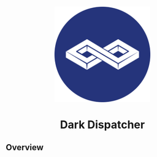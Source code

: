 <p align="center">
  <img src="media/logo.svg" width="250" alt="Dark Dispatcher" /><br />
</p>

<h1 align="center">Dark Dispatcher</h1>


## Overview